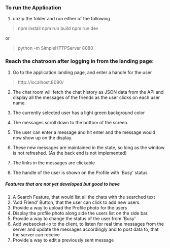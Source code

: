 ### To run the Application
1. unzip the folder and run either of the following
  > npm install
  > npm run build
  > npm run dev

 or

  >python -m SimpleHTTPServer 8080



### Reach the chatroom after logging in from the landing page:
1. Go to the application landing page, and enter a handle for the user
> http://localhost:8080/

2. The chat room will fetch the chat history as JSON data from the API and display all the messages of the friends as the user clicks on each user name.

3. The currently selected user has a light green background color

4. The messages scroll down to the bottom of the screen.

5. The user can enter a message and hit enter and the message would now show up on the display.

6. These new messages are maintained in the state, so long as the window is not refreshed. (As the back end is not implemented)

7. The links in the messages are clickable

8. The handle of the user is shown on the Profile with 'Busy' status


##### Features that are not yet developed but good to have
1. A Search Feature, that would list all the chats with the searched text
2. 'Add Friend' Button, that the user can click to add new users.
3. Provide a way to upload the Profile photo for the users
4. Display the profile photo along side the users list on the side bar.
5. Provide a way to change the status of the user from 'Busy'
6. Add websocket-io to the client, to listen for real time messages from the server and update the messages accordingly and to post data to, that the server can receive
7. Provide a way to edit a previously sent message
